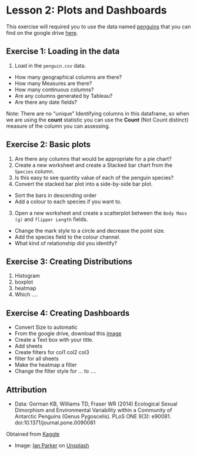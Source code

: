 #  Lesson 2: Plots and Dashboards 

This exercise will required you to use the data named [penguins](https://www.kaggle.com/parulpandey/palmer-archipelago-antarctica-penguin-data?select=penguins_lter.csv) that you can find on the google drive [here](https://drive.google.com/file/d/1-KHqO4AEbNmpudl0oW4MCgzYexTZO3MJ/view?usp=sharing). 


## Exercise 1: Loading in the data

1. Load in the `penguin.csv` data. 
  - How many geographical columns are there?
  - How many Measures are there?
  - How many continuous columns?
  - Are any columns generated by Tableau?
  - Are there any date fields?
  
Note: There are no "unique" Identifying columns in this dataframe, so when we are using the **count** statistic you can use the **Count** (Not Count distinct) measure of the column you can assessing.  

## Exercise 2: Basic plots

1. Are there any columns that would be appropriate for a pie chart? 
2. Create a new worksheet and create a Stacked bar chart from the `Species` column. 
3. Is this easy to see quantity value of each of the penguin species?
4. Convert the stacked bar plot into a side-by-side bar plot. 
  - Sort the bars in descending order 
  - Add a colour to each species if you want to. 
3. Open a new worksheet and create a scatterplot between the `Body Mass (g)` and `flipper Length` fields. 
  - Change the mark style to a circle and decrease the point size. 
  - Add the species field to the colour channel.
  - What kind of relationship did you identify?



## Exercise 3: Creating Distributions 
1. Histogram
2. boxplot
3. heatmap
4. Which ....


## Exercise 4: Creating Dashboards  

- Convert Size to automatic
- From the google drive, download this [image](https://drive.google.com/file/d/1TxMXniYyPTFpEMGupStr91FefDqHgCEh/view?usp=sharing)
- Create a Text box with your title. 
- Add sheets
- Create filters for col1 col2 col3 
- filter for all sheets
- Make the heatmap a filter
- Change the filter style for  ... to ....


## Attribution

- Data: Gorman KB, Williams TD, Fraser WR (2014) Ecological Sexual Dimorphism and Environmental Variability within a Community of Antarctic Penguins (Genus Pygoscelis). PLoS ONE 9(3): e90081. doi:10.1371/journal.pone.0090081

Obtained from [Kaggle](https://www.kaggle.com/parulpandey/palmer-archipelago-antarctica-penguin-data?select=penguins_lter.csv) 


- Image: <a href="https://unsplash.com/@evanescentlight?utm_source=unsplash&utm_medium=referral&utm_content=creditCopyText">Ian Parker</a> on <a href="https://unsplash.com/s/photos/penguins?utm_source=unsplash&utm_medium=referral&utm_content=creditCopyText">Unsplash</a>
  
  
  





